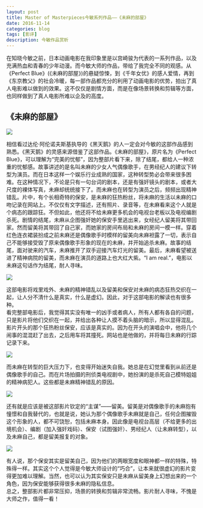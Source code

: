 ```yaml
--- 
layout: post 
title: Master of Masterpieces今敏系列作品——《未麻的部屋》
date: 2016-11-14 
categories: blog 
tags: [影评] 
description: 今敏作品赏析
--- 
```


在知晓今敏之前，日本动画电影在我印象里是以宫崎骏为代表的一系列作品，以及充满热血和青春的少年动漫。而今敏大师的作品，带给了我完全不同的观感。从《Perfect Blue》(《未麻的部屋》)的悬疑惊悚，到《千年女优》的感人爱情，再到《东京教父》的社会冷暖，每一部作品都充分的利用了动画电影的优势，拍出了真人电影难以做到的效果。这不仅仅是剧情方面，而是在像场景转换和剪辑等方面，也同样做到了真人电影所难以企及的高度。

## 《未麻的部屋》

![](https://img3.doubanio.com/view/photo/photo/public/p2139761952.jpg)

相信看过达伦·阿伦诺夫斯基执导的《黑天鹅》的人一定会对今敏的这部作品感到熟悉。《黑天鹅》的灵感来源借鉴了这部作品。《未麻的部屋》，原片名为《Perfect Blue》，可以理解为“完美的忧郁”，因为整部片看下来，除了结尾，都给人一种浓重的忧郁感。故事讲述的是名叫未麻的少女人气偶像歌手，在男经纪人的建议下转型为演员。而在日本这样一个娱乐行业成熟的国家，这种转型势必会带来很多困难。在这种情况下，不论是只有一句台词的剧本，还是有强奸镜头的剧本，或者大尺度的裸体写真，未麻却统统接下了。而未麻也在转型为演员之后，频频出现精神错乱。片中，有个长相奇特的保安，是未麻的狂热粉丝，将未麻的生活以未麻的口吻记录在网站上。不仅仅有文字描述，还有照片、录音等，在未麻看来这个人就是个病态的跟踪狂。不但如此，他还将不给未麻更多机会的电视台老板以及电视编剧杀死。剧情的结尾，未麻从企图强奸她的保安手里逃出来，女经纪人留美将其带回家。然而留美将其带回了自己家，而她家的房间布局和未麻的房间一模一样。穿着红色连衣裙装扮成之前未麻还是偶像歌手时模样的留美向未麻袒露了一切，表示自己不能够接受毁了原来偶像歌手形象的现在的未麻，并开始追杀未麻。故事的结尾，面对驶来的汽车，未麻推开了双手迎接汽车灯光的留美。最后，未麻看望被送进了精神病院的留美，而未麻在演员的道路上也大红大紫。“I am real.”，电影以未麻这句话作为结尾，耐人寻味。  

![](http://imgsrc.baidu.com/forum/w%3D580/sign=773a78d9c9fcc3ceb4c0c93ba244d6b7/e5c4b74543a98226ffd6dfdc8b82b9014a90eb32.jpg)

这部电影将戏里戏外、未麻的精神错乱以及留美和保安对未麻的病态狂热交织在一起，让人分不清什么是真实，什么是虚幻。因此，对于这部电影的解读也有很多种。  
看完整部电影后，我觉得其实没有唯一的凶手或者病人，所有人都有各自的问题，只是影片将他们交织在一起，并给出各种让人摸不着头脑的暗示，所以显得混乱。  
影片开头的那个狂热粉丝保安，应该是真实的。因为在开头的演唱会中，他将几个闹事的混混赶了出去，之后用车将其撞死。网站也是他做的，并将每日未麻的行踪记录下来。  

![](http://img3.doubanio.com/view/photo/photo/public/p2320160536.jpg)

而未麻在转型的巨大压力下，也变得开始迷失自我。她总是在幻觉里看到从前还是偶像歌手的自己。而在片场拍摄的刑侦类电视剧中，她扮演的是杀死自己模特姐姐的精神病犯人。这些都是未麻精神错乱的原因。  

![](http://odjt9j2ec.bkt.clouddn.com/perfect-blue-1.png)

还有就是应该是被这部影片钦定的“主谋”——留美。留美是对偶像歌手的未麻抱有憧憬和自我替代的，也就是说，她认为那个偶像歌手未麻就是自己，任何企图摧毁这个形象的人，都不可饶恕，包括未麻本身。因此像是电视台高层（不给更多的出境机会）、编剧（加入强奸戏码）、保安（试图强奸）、男经纪人（让未麻转型），以及未麻自己，都是留美报复的对象。  

![](http://s1.sinaimg.cn/mw690/001MnCergy6T15LAr2U10)

有人说，那个保安其实是留美自己，因为他们的两眼宽度和眼神都一样的特殊，特殊得一样。其实这个个人觉得是今敏大师设计的“巧合”，让本来就很虚幻的影片变得更加难以理解。当然，也可以认为其实保安只是未麻从留美身上幻想出来的一个角色，因为保安能够获得很多未麻的隐私信息。  
总之，整部影片都非常压抑，场景的转换和剪辑非常流畅。影片耐人寻味，不愧是大师之作，值得一看！